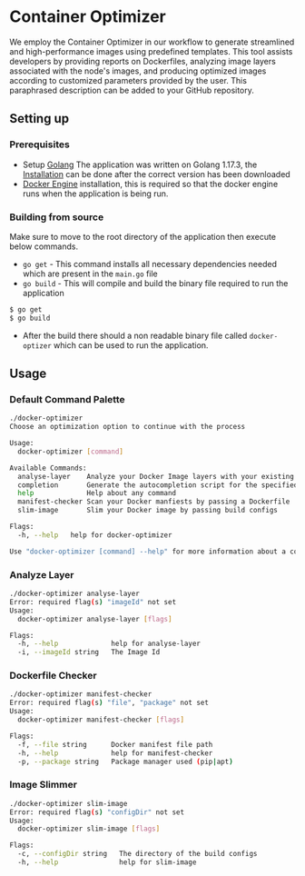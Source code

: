 # Container Optimizer
We employ the Container Optimizer in our workflow to generate streamlined and high-performance images using predefined templates. This tool assists developers by providing reports on Dockerfiles, analyzing image layers associated with the node's images, and producing optimized images according to customized parameters provided by the user. This paraphrased description can be added to your GitHub repository.

## Setting up 
### Prerequisites
- Setup [Golang](https://go.dev/dl/) The application was written on Golang 1.17.3, the [Installation](https://go.dev/doc/install) can be done after the correct version has been downloaded
- [Docker Engine](https://docs.docker.com/engine/install/) installation, this is required so that the docker engine runs when the application is being run.

### Building from source
Make sure to move to the root directory of the application then execute below commands.
-  `go get` - This command installs all necessary dependencies needed which are present in the `main.go` file
- `go build` - This will compile and build the binary file required to run the application

```bash
$ go get
$ go build
```

- After the build there should a non readable binary file called `docker-optizer` which can be used to run the application.

## Usage
### Default Command Palette 
```bash
./docker-optimizer
Choose an optimization option to continue with the process

Usage:
  docker-optimizer [command]

Available Commands:
  analyse-layer    Analyze your Docker Image layers with your existing layers by passing a docker image id
  completion       Generate the autocompletion script for the specified shell
  help             Help about any command
  manifest-checker Scan your Docker manfiests by passing a Dockerfile
  slim-image       Slim your Docker image by passing build configs

Flags:
  -h, --help   help for docker-optimizer

Use "docker-optimizer [command] --help" for more information about a command.
```

### Analyze Layer
```bash
./docker-optimizer analyse-layer
Error: required flag(s) "imageId" not set
Usage:
  docker-optimizer analyse-layer [flags]

Flags:
  -h, --help             help for analyse-layer
  -i, --imageId string   The Image Id
```

### Dockerfile Checker
```bash
./docker-optimizer manifest-checker
Error: required flag(s) "file", "package" not set
Usage:
  docker-optimizer manifest-checker [flags]

Flags:
  -f, --file string      Docker manifest file path
  -h, --help             help for manifest-checker
  -p, --package string   Package manager used (pip|apt)
```

### Image Slimmer
```bash
./docker-optimizer slim-image      
Error: required flag(s) "configDir" not set
Usage:
  docker-optimizer slim-image [flags]

Flags:
  -c, --configDir string   The directory of the build configs
  -h, --help               help for slim-image
```